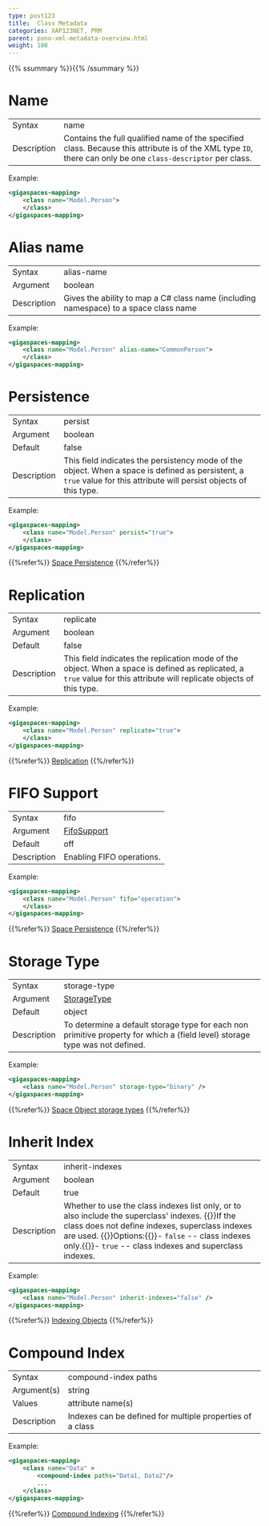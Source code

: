 ```yaml
---
type: post123
title:  Class Metadata
categories: XAP123NET, PRM
parent: pono-xml-metadata-overview.html
weight: 100
---
```


{{% ssummary %}}{{% /ssummary %}}


# Name

|           |                 |
|-----------|-----------------|
|Syntax     | name |
|Description| Contains the full qualified name of the specified class. Because this attribute is of the XML type `ID`, there can only be one `class-descriptor` per class. |

Example:

```xml
<gigaspaces-mapping>
	<class name="Model.Person">
	</class>
</gigaspaces-mapping>
```

# Alias name

|           |                 |
|-----------|-----------------|
|Syntax     | alias-name |
|Argument   | boolean|
|Description|  Gives the ability to map a C# class name (including namespace) to a space class name  |

Example:


```xml
<gigaspaces-mapping>
	<class name="Model.Person" alias-name="CommonPerson">
	</class>
</gigaspaces-mapping>
```


# Persistence

|           |                 |
|-----------|-----------------|
|Syntax     | persist |
|Argument   | boolean|
|Default    | false|
|Description|  This field indicates the persistency mode of the object. When a space is defined as persistent, a `true` value for this attribute will persist objects of this type.  |

Example:


```xml
<gigaspaces-mapping>
	<class name="Model.Person" persist="true">
	</class>
</gigaspaces-mapping>
```

{{%refer%}}
[Space Persistence](./space-persistency.html)
{{%/refer%}}

# Replication

|           |                 |
|-----------|-----------------|
|Syntax     | replicate |
|Argument   | boolean|
|Default    | false|
|Description|  This field indicates the replication mode of the object. When a space is defined as replicated, a `true` value for this attribute will replicate objects of this type.|

Example:


```xml
<gigaspaces-mapping>
	<class name="Model.Person" replicate="true">
	</class>
</gigaspaces-mapping>
```

{{%refer%}}
[Replication]({{%currentadmurl%}}/replication.html)
{{%/refer%}}




# FIFO Support

|           |                 |
|-----------|-----------------|
|Syntax     | fifo  |
|Argument   | [FifoSupport]({{%api-dotnetdoc%}}/T_GigaSpaces_Core_Metadata_FifoSupport.htm)|
|Default    | off|
|Description| Enabling  FIFO operations.     |

Example:


```xml
<gigaspaces-mapping>
    <class name="Model.Person" fifo="operation">
    </class>
</gigaspaces-mapping>
```

{{%refer%}}
[Space Persistence](./fifo-support.html)
{{%/refer%}}

# Storage Type

|           |                 |
|-----------|-----------------|
|Syntax     | storage-type |
|Argument   | [StorageType]({{%api-dotnetdoc%}}/T_GigaSpaces_Core_Metadata_StorageType.htm)|
|Default    | object |
|Description| To determine a default storage type for each non primitive property for which a (field level) storage type was not defined.|

Example:


```xml
<gigaspaces-mapping>
    <class name="Model.Person" storage-type="binary" />
</gigaspaces-mapping>

```


{{%refer%}}
[Space Object storage types](./poco-storage-type.html)
{{%/refer%}}





# Inherit Index

|           |                 |
|-----------|-----------------|
|Syntax     | inherit-indexes |
|Argument   | boolean          |
|Default    | true|
|Description| Whether to use the class indexes list only, or to also include the superclass' indexes. {{<wbr>}}If the class does not define indexes, superclass indexes are used. {{<wbr>}}Options:{{<wbr>}}- `false` -- class indexes only.{{<wbr>}}- `true` -- class indexes and superclass indexes.|

Example:


```xml
<gigaspaces-mapping>
    <class name="Model.Person" inherit-indexes="false" />
</gigaspaces-mapping>
```
{{%refer%}}
[Indexing Objects](./indexing.html)
{{%/refer%}}

# Compound Index

|           |                 |
|-----------|-----------------|
|Syntax     | compound-index paths |
|Argument(s)| string          |
|Values     | attribute name(s)   |
|Description| Indexes can be defined for multiple properties of a class  |

Example:


```xml
<gigaspaces-mapping>
    <class name="Data" >
        <compound-index paths="Data1, Data2"/>
        ...
    </class>
</gigaspaces-mapping>
```


{{%refer%}}
[Compound Indexing](././indexing-compound.html)
{{%/refer%}}






